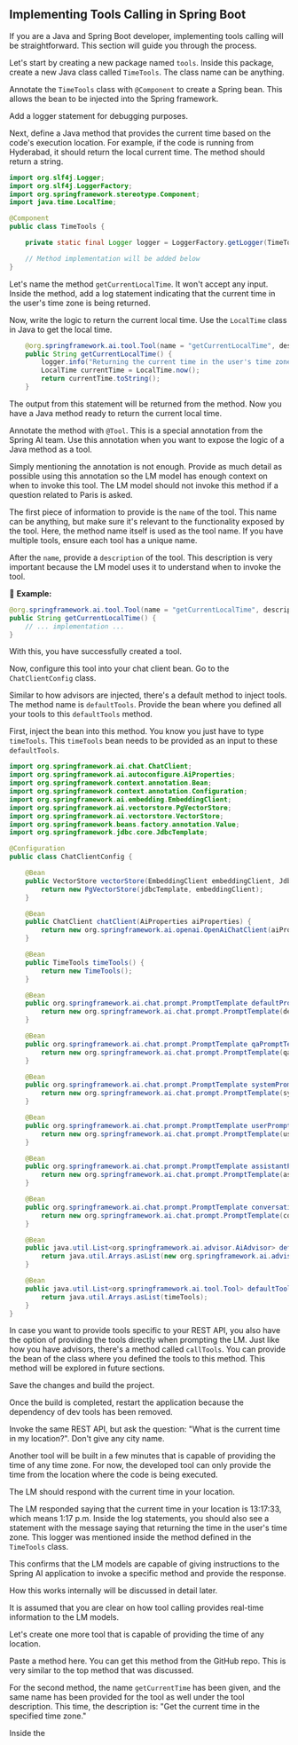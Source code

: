 ## Implementing Tools Calling in Spring Boot

If you are a Java and Spring Boot developer, implementing tools calling will be straightforward. This section will guide you through the process.

Let's start by creating a new package named `tools`. Inside this package, create a new Java class called `TimeTools`. The class name can be anything.

Annotate the `TimeTools` class with `@Component` to create a Spring bean. This allows the bean to be injected into the Spring framework.

Add a logger statement for debugging purposes.

Next, define a Java method that provides the current time based on the code's execution location. For example, if the code is running from Hyderabad, it should return the local current time. The method should return a string.

```java
import org.slf4j.Logger;
import org.slf4j.LoggerFactory;
import org.springframework.stereotype.Component;
import java.time.LocalTime;

@Component
public class TimeTools {

    private static final Logger logger = LoggerFactory.getLogger(TimeTools.class);

    // Method implementation will be added below
}
```

Let's name the method `getCurrentLocalTime`. It won't accept any input. Inside the method, add a log statement indicating that the current time in the user's time zone is being returned.

Now, write the logic to return the current local time. Use the `LocalTime` class in Java to get the local time.

```java
    @org.springframework.ai.tool.Tool(name = "getCurrentLocalTime", description = "Get the current time in the user's time zone")
    public String getCurrentLocalTime() {
        logger.info("Returning the current time in the user's time zone.");
        LocalTime currentTime = LocalTime.now();
        return currentTime.toString();
    }
```

The output from this statement will be returned from the method. Now you have a Java method ready to return the current local time.

Annotate the method with `@Tool`. This is a special annotation from the Spring AI team. Use this annotation when you want to expose the logic of a Java method as a tool.

Simply mentioning the annotation is not enough. Provide as much detail as possible using this annotation so the LM model has enough context on when to invoke this tool. The LM model should not invoke this method if a question related to Paris is asked.

The first piece of information to provide is the `name` of the tool. This name can be anything, but make sure it's relevant to the functionality exposed by the tool. Here, the method name itself is used as the tool name. If you have multiple tools, ensure each tool has a unique name.

After the `name`, provide a `description` of the tool. This description is very important because the LM model uses it to understand when to invoke the tool.

📌 **Example:**
```java
@org.springframework.ai.tool.Tool(name = "getCurrentLocalTime", description = "Get the current time in the user's time zone")
public String getCurrentLocalTime() {
    // ... implementation ...
}
```

With this, you have successfully created a tool.

Now, configure this tool into your chat client bean. Go to the `ChatClientConfig` class.

Similar to how advisors are injected, there's a default method to inject tools. The method name is `defaultTools`. Provide the bean where you defined all your tools to this `defaultTools` method.

First, inject the bean into this method. You know you just have to type `timeTools`. This `timeTools` bean needs to be provided as an input to these `defaultTools`.

```java
import org.springframework.ai.chat.ChatClient;
import org.springframework.ai.autoconfigure.AiProperties;
import org.springframework.context.annotation.Bean;
import org.springframework.context.annotation.Configuration;
import org.springframework.ai.embedding.EmbeddingClient;
import org.springframework.ai.vectorstore.PgVectorStore;
import org.springframework.ai.vectorstore.VectorStore;
import org.springframework.beans.factory.annotation.Value;
import org.springframework.jdbc.core.JdbcTemplate;

@Configuration
public class ChatClientConfig {

    @Bean
    public VectorStore vectorStore(EmbeddingClient embeddingClient, JdbcTemplate jdbcTemplate) {
        return new PgVectorStore(jdbcTemplate, embeddingClient);
    }

    @Bean
    public ChatClient chatClient(AiProperties aiProperties) {
        return new org.springframework.ai.openai.OpenAiChatClient(aiProperties.getOpenai().getApiKey());
    }

    @Bean
    public TimeTools timeTools() {
        return new TimeTools();
    }

    @Bean
    public org.springframework.ai.chat.prompt.PromptTemplate defaultPromptTemplate(@Value("classpath:/prompts/default-prompt.st") org.springframework.core.io.Resource defaultPromptTemplateResource) {
        return new org.springframework.ai.chat.prompt.PromptTemplate(defaultPromptTemplateResource);
    }

    @Bean
    public org.springframework.ai.chat.prompt.PromptTemplate qaPromptTemplate(@Value("classpath:/prompts/qa-prompt.st") org.springframework.core.io.Resource qaPromptTemplateResource) {
        return new org.springframework.ai.chat.prompt.PromptTemplate(qaPromptTemplateResource);
    }

    @Bean
    public org.springframework.ai.chat.prompt.PromptTemplate systemPromptTemplate(@Value("classpath:/prompts/system-prompt.st") org.springframework.core.io.Resource systemPromptTemplateResource) {
        return new org.springframework.ai.chat.prompt.PromptTemplate(systemPromptTemplateResource);
    }

    @Bean
    public org.springframework.ai.chat.prompt.PromptTemplate userPromptTemplate(@Value("classpath:/prompts/user-prompt.st") org.springframework.core.io.Resource userPromptTemplateResource) {
        return new org.springframework.ai.chat.prompt.PromptTemplate(userPromptTemplateResource);
    }

    @Bean
    public org.springframework.ai.chat.prompt.PromptTemplate assistantPromptTemplate(@Value("classpath:/prompts/assistant-prompt.st") org.springframework.core.io.Resource assistantPromptTemplateResource) {
        return new org.springframework.ai.chat.prompt.PromptTemplate(assistantPromptTemplateResource);
    }

    @Bean
    public org.springframework.ai.chat.prompt.PromptTemplate conversationPromptTemplate(@Value("classpath:/prompts/conversation-prompt.st") org.springframework.core.io.Resource conversationPromptTemplateResource) {
        return new org.springframework.ai.chat.prompt.PromptTemplate(conversationPromptTemplateResource);
    }

    @Bean
    public java.util.List<org.springframework.ai.advisor.AiAdvisor> defaultAiAdvisors(ChatClient chatClient, EmbeddingClient embeddingClient, VectorStore vectorStore) {
        return java.util.Arrays.asList(new org.springframework.ai.advisor.vectorstore.VectorStoreAdvisor(chatClient, embeddingClient, vectorStore));
    }

    @Bean
    public java.util.List<org.springframework.ai.tool.Tool> defaultTools(TimeTools timeTools) {
        return java.util.Arrays.asList(timeTools);
    }
}
```

In case you want to provide tools specific to your REST API, you also have the option of providing the tools directly when prompting the LM. Just like how you have advisors, there's a method called `callTools`. You can provide the bean of the class where you defined the tools to this method. This method will be explored in future sections.

Save the changes and build the project.

Once the build is completed, restart the application because the dependency of dev tools has been removed.

Invoke the same REST API, but ask the question: "What is the current time in my location?". Don't give any city name.

Another tool will be built in a few minutes that is capable of providing the time of any time zone. For now, the developed tool can only provide the time from the location where the code is being executed.

The LM should respond with the current time in your location.

The LM responded saying that the current time in your location is 13:17:33, which means 1:17 p.m. Inside the log statements, you should also see a statement with the message saying that returning the time in the user's time zone. This logger was mentioned inside the method defined in the `TimeTools` class.

This confirms that the LM models are capable of giving instructions to the Spring AI application to invoke a specific method and provide the response.

How this works internally will be discussed in detail later.

It is assumed that you are clear on how tool calling provides real-time information to the LM models.

Let's create one more tool that is capable of providing the time of any location.

Paste a method here. You can get this method from the GitHub repo. This is very similar to the top method that was discussed.

For the second method, the name `getCurrentTime` has been given, and the same name has been provided for the tool as well under the tool description. This time, the description is: "Get the current time in the specified time zone."

Inside the